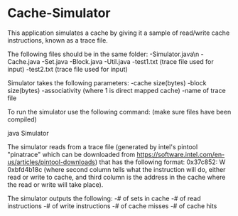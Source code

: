 # Cache-Simulator
This application simulates a cache by giving it a sample of read/write cache instructions, known as a trace file.

The following files should be in the same folder:
   -Simulator.java\n
   -Cache.java
   -Set.java
   -Block.java
   -Util.java
   -test1.txt (trace file used for input)
   -test2.txt (trace file used for input)

Simulator takes the following parameters: 
   -cache size(bytes)
   -block size(bytes)
   -associativity (where 1 is direct mapped cache)
   -name of trace file

To run the simulator use the following command: (make sure files have been compiled)

   java Simulator <size of cache> <size of block> <associativity> <name of trace file>

The simulator reads from a trace file (generated by intel's pintool "pinatrace" which can
be downloaded from https://software.intel.com/en-us/articles/pintool-downloads) that 
has the following format: 0x37c852: W 0xbfd4b18c (where second column tells what the 
instruction will do, either read or write to cache, and third column is the address in the
cache where the read or write will take place).

The simulator outputs the following:
   -# of sets in cache
   -# of read instructions
   -# of write instructions
   -# of cache misses
   -# of cache hits
